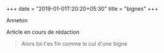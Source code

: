 +++
date = "2019-01-01T:20:20+05:30"
title = "bignes"
+++

Anneton
<!--more-->
Article en cours de rédaction

> Alors toi t'es fin comme le cul d'une bigne
